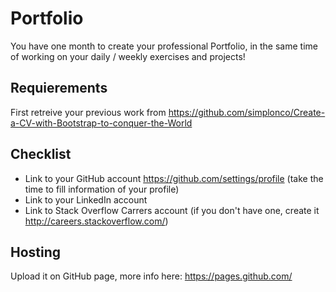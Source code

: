 # Portfolio

You have one month to create your professional Portfolio, in the same time of working on your daily / weekly exercises and projects!

## Requierements

First retreive your previous work from
https://github.com/simplonco/Create-a-CV-with-Bootstrap-to-conquer-the-World

## Checklist

* Link to your GitHub account https://github.com/settings/profile (take the time to fill information of your profile)
* Link to your LinkedIn account
* Link to Stack Overflow Carrers account (if you don't have one, create it http://careers.stackoverflow.com/)

## Hosting

Upload it on GitHub page, more info here:
https://pages.github.com/
